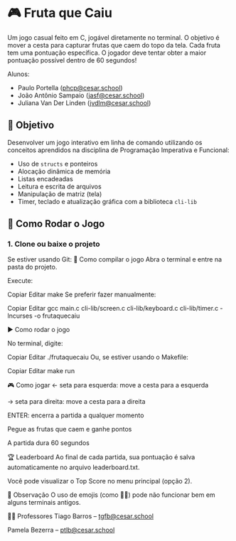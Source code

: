 # 🎮 Fruta que Caiu

Um jogo casual feito em C, jogável diretamente no terminal. O objetivo é mover a cesta para capturar frutas que caem do topo da tela. Cada fruta tem uma pontuação específica. O jogador deve tentar obter a maior pontuação possível dentro de 60 segundos!

Alunos:

- Paulo Portella (phcp@cesar.school)
- João Antônio Sampaio (jasf@cesar.school)
- Juliana Van Der Linden (jvdlm@cesar.school)


## 🧩 Objetivo

Desenvolver um jogo interativo em linha de comando utilizando os conceitos aprendidos na disciplina de Programação Imperativa e Funcional:

- Uso de `structs` e ponteiros
- Alocação dinâmica de memória
- Listas encadeadas
- Leitura e escrita de arquivos
- Manipulação de matriz (tela)
- Timer, teclado e atualização gráfica com a biblioteca `cli-lib`


## 🚀 Como Rodar o Jogo

### 1. Clone ou baixe o projeto

Se estiver usando Git:
🔧 Como compilar o jogo
Abra o terminal e entre na pasta do projeto.

Execute:

Copiar
Editar
make
Se preferir fazer manualmente:

Copiar
Editar
gcc main.c cli-lib/screen.c cli-lib/keyboard.c cli-lib/timer.c -lncurses -o frutaquecaiu


▶️ Como rodar o jogo

No terminal, digite:

Copiar
Editar
./frutaquecaiu
Ou, se estiver usando o Makefile:

Copiar
Editar
make run

🎮 Como jogar
← seta para esquerda: move a cesta para a esquerda

→ seta para direita: move a cesta para a direita

ENTER: encerra a partida a qualquer momento

Pegue as frutas que caem e ganhe pontos

A partida dura 60 segundos

🏆 Leaderboard
Ao final de cada partida, sua pontuação é salva automaticamente no arquivo leaderboard.txt.

Você pode visualizar o Top Score no menu principal (opção 2).


🧪 Observação
O uso de emojis (como 🍌🍎) pode não funcionar bem em alguns terminais antigos.


👨‍🏫 Professores
Tiago Barros – tgfb@cesar.school

Pamela Bezerra – ptlb@cesar.school
